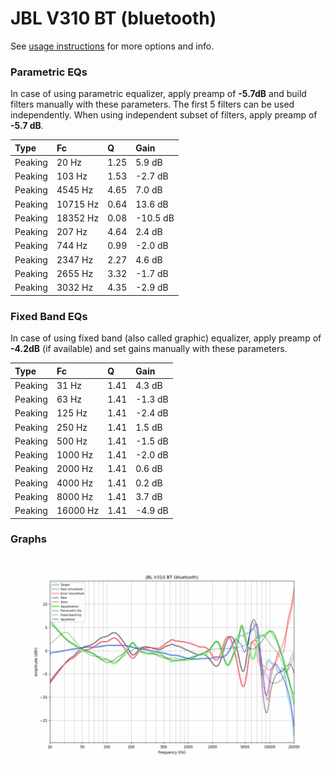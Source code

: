 # JBL V310 BT (bluetooth)
See [usage instructions](https://github.com/jaakkopasanen/AutoEq#usage) for more options and info.

### Parametric EQs
In case of using parametric equalizer, apply preamp of **-5.7dB** and build filters manually
with these parameters. The first 5 filters can be used independently.
When using independent subset of filters, apply preamp of **-5.7 dB**.

| Type    | Fc       |    Q | Gain     |
|:--------|:---------|:-----|:---------|
| Peaking | 20 Hz    | 1.25 | 5.9 dB   |
| Peaking | 103 Hz   | 1.53 | -2.7 dB  |
| Peaking | 4545 Hz  | 4.65 | 7.0 dB   |
| Peaking | 10715 Hz | 0.64 | 13.6 dB  |
| Peaking | 18352 Hz | 0.08 | -10.5 dB |
| Peaking | 207 Hz   | 4.64 | 2.4 dB   |
| Peaking | 744 Hz   | 0.99 | -2.0 dB  |
| Peaking | 2347 Hz  | 2.27 | 4.6 dB   |
| Peaking | 2655 Hz  | 3.32 | -1.7 dB  |
| Peaking | 3032 Hz  | 4.35 | -2.9 dB  |

### Fixed Band EQs
In case of using fixed band (also called graphic) equalizer, apply preamp of **-4.2dB**
(if available) and set gains manually with these parameters.

| Type    | Fc       |    Q | Gain    |
|:--------|:---------|:-----|:--------|
| Peaking | 31 Hz    | 1.41 | 4.3 dB  |
| Peaking | 63 Hz    | 1.41 | -1.3 dB |
| Peaking | 125 Hz   | 1.41 | -2.4 dB |
| Peaking | 250 Hz   | 1.41 | 1.5 dB  |
| Peaking | 500 Hz   | 1.41 | -1.5 dB |
| Peaking | 1000 Hz  | 1.41 | -2.0 dB |
| Peaking | 2000 Hz  | 1.41 | 0.6 dB  |
| Peaking | 4000 Hz  | 1.41 | 0.2 dB  |
| Peaking | 8000 Hz  | 1.41 | 3.7 dB  |
| Peaking | 16000 Hz | 1.41 | -4.9 dB |

### Graphs
![](./JBL%20V310%20BT%20(bluetooth).png)